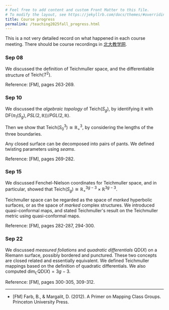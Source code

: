 ```yaml
---
# Feel free to add content and custom Front Matter to this file.
# To modify the layout, see https://jekyllrb.com/docs/themes/#overriding-theme-defaults
title: Course progress
permalink: /teaching2025fall_progress.html
---
```


<style>
  #main {
    font-size: 85%; /* Adjust this percentage as you like */
  }
</style>

This is a not very detailed record on what happened in each course meeting. There should be course recordings in [北大教学网](https://course.pku.edu.cn).

### Sep 08

We discussed the definition of Teichmuller space, and the differentiable structure of $\mathrm{Teich}(T^2)$. 

Reference: [FM], pages 263-269. 


### Sep 10

We discussed the *algebraic topology* of $\mathrm{Teich}(S_g)$, by identifying it with $\mathrm{DF}(\pi_1(S_g),PSL(2,\mathbb R))/PGL(2,\mathbb R)$.

Then we show that $\mathrm{Teich}(S_0^3)\cong\mathbb R^3_+$, by considering the lengths of the three boundaries.

Any closed surface can be decomposed into pairs of pants. We defined twisting parameters using *seams*. 

Reference: [FM], pages 269-282.

### Sep 15

We discussed Fenchel-Nielson coordinates for Teichmuller space, and in particular, showed that $\mathrm{Teich}(S_g)\cong \mathbb R^{3g-3}_+\times \mathbb R^{3g-3}$.

Teichmuller space can be regarded as the space of *marked* hyperbolic surfaces, or as the space of *marked* complex structures. We introduced quasi-conformal maps, and stated Teichmuller's result on the Teichmuller metric using quasi-conformal maps.

Reference: [FM], pages 282-287, 294-300.

### Sep 22

We discussed *measured foliations* and *quadratic differentials* $\mathrm{QD}(X)$ on a Riemann surface, possibly bordered and punctured. These two concepts are closed related and essentially equivalent. We defined Teichmuller mappings based on the definition of quadratic differentials. We also computed $\mathrm{dim}_{\mathbb C} \mathrm{QD}(X)=3g-3$. 

Reference: [FM], pages 300-305, 309-312.

---

- [FM] Farb, B., & Margalit, D. (2012). A Primer on Mapping Class Groups. Princeton University Press.